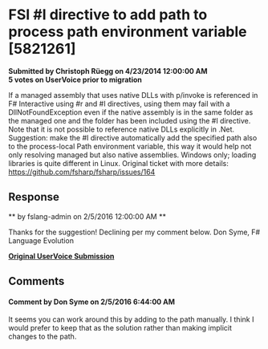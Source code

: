 # FSI #I directive to add path to process path environment variable [5821261] #

**Submitted by Christoph Rüegg on 4/23/2014 12:00:00 AM**  
**5 votes on UserVoice prior to migration**  

If a managed assembly that uses native DLLs with p/invoke is referenced in F# Interactive using #r and #I directives, using them may fail with a DllNotFoundException even if the native assembly is in the same folder as the managed one and the folder has been included using the #I directive. Note that it is not possible to reference native DLLs explicitly in .Net.
Suggestion: make the #I directive automatically add the specified path also to the process-local Path environment variable, this way it would help not only resolving managed but also native assemblies.
Windows only; loading libraries is quite different in Linux.
Original ticket with more details: https://github.com/fsharp/fsharp/issues/164



## Response ##
** by fslang-admin on 2/5/2016 12:00:00 AM **

Thanks for the suggestion! Declining per my comment below.
Don Syme, F# Language Evolution


**[Original UserVoice Submission](https://fslang.uservoice.com/forums/245727-f-language/suggestions/5821261)**


## Comments ##


#### Comment by Don Syme on 2/5/2016 6:44:00 AM ####
It seems you can work around this by adding to the path manually. I think I would prefer to keep that as the solution rather than making implicit changes to the path.

